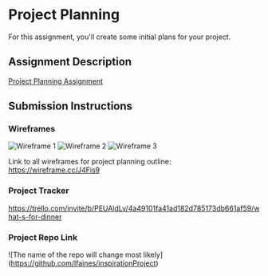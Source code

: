 # Project Planning
For this assignment, you'll create some initial plans for your project.

## Assignment Description
[Project Planning Assignment](https://education.launchcode.org/liftoff/assignments/planning/)

## Submission Instructions

### Wireframes

![Wireframe 1](https://myeclecticportfolio.files.wordpress.com/2019/05/wireframe2.png)
![Wireframe 2](https://myeclecticportfolio.files.wordpress.com/2019/05/wireframe1.png)
![Wireframe 3](https://myeclecticportfolio.files.wordpress.com/2019/05/wireframe1.png)


Link to all wireframes for project planning outline:
https://wireframe.cc/J4Fis9

### Project Tracker

https://trello.com/invite/b/PEUAldLv/4a49101fa41ad182d785173db661af59/what-s-for-dinner


### Project Repo Link

![The name of the repo will change most likely]
(https://github.com/lfaines/inspirationProject)
